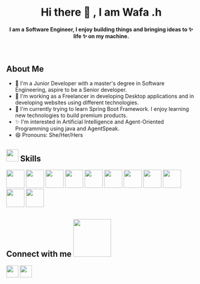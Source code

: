 <h1 align="center">Hi there 👋 , I am Wafa .h </h1>
<h4 align="center">I am a Software Engineer, I enjoy building things and bringing ideas to ✨ life ✨ on my machine.</h4>
<br>



<h2> About Me </h2>


- 🌟 I'm a Junior Developer with a master's degree in Software Engineering, aspire to be a Senior developer.
- 🔭  I'm working as a Freelancer in developing Desktop applications and in developing websites using different technologies.
- 🌱 I'm currently trying to learn Spring Boot Framework. I enjoy learning new technologies to build premium products.
- ✨ I'm interested in Artificial Intelligence and Agent-Oriented Programming using java and AgentSpeak.
- 😄 Pronouns: She/Her/Hers
<!-- - ⚡ Fun fact: ... -->
<!-- - 👯   I’m looking to collaborate on ... -->
<!-- - 📫   How to reach me: ... -->


<h2>   <img src = "https://media2.giphy.com/media/QssGEmpkyEOhBCb7e1/giphy.gif?cid=ecf05e47a0n3gi1bfqntqmob8g9aid1oyj2wr3ds3mg700bl&rid=giphy.gif" width = 32px> 
Skills </h2>
<div>
<img width ='48px' src ='https://raw.githubusercontent.com/rahulbanerjee26/githubAboutMeGenerator/main/icons/github.svg'>
<img width ='48px' src ='https://raw.githubusercontent.com/rahulbanerjee26/githubAboutMeGenerator/main/icons/java.svg'>
<img width ='48px' src ='https://raw.githubusercontent.com/rahulbanerjee26/githubAboutMeGenerator/main/icons/javascript.svg'>
<img width ='48px' src ='https://raw.githubusercontent.com/rahulbanerjee26/githubAboutMeGenerator/main/icons/css.svg'>
<img width ='48px' src ='https://raw.githubusercontent.com/rahulbanerjee26/githubAboutMeGenerator/main/icons/html.svg'>
<img width ='48px' src ='https://raw.githubusercontent.com/rahulbanerjee26/githubAboutMeGenerator/main/icons/php.svg'>
<img width ='48px' src ='https://raw.githubusercontent.com/rahulbanerjee26/githubAboutMeGenerator/main/icons/mysql.svg'>
<img width ='48px' src ='https://raw.githubusercontent.com/rahulbanerjee26/githubAboutMeGenerator/main/icons/angularjs.svg'>
<img width ='48px' src ='https://raw.githubusercontent.com/rahulbanerjee26/githubAboutMeGenerator/main/icons/csharp.svg'>
<img width ='48px' src ='https://raw.githubusercontent.com/rahulbanerjee26/githubAboutMeGenerator/main/icons/bootstrap.svg'>
<img width ='48px' src ='https://raw.githubusercontent.com/rahulbanerjee26/githubAboutMeGenerator/main/icons/firebase.svg'>
</div>

<h2> Connect with me <img src='https://raw.githubusercontent.com/ShahriarShafin/ShahriarShafin/main/Assets/handshake.gif' width="100px"> </h2>
<div>
<a href = 'https://www.linkedin.com/in/wafa-h'> <img width = '32px' src="https://raw.githubusercontent.com/rahulbanerjee26/githubAboutMeGenerator/main/icons/linked-in-alt.svg"/></a> 
<a href = 'https://github.com/wafa-code'> <img width = '32px' src="https://raw.githubusercontent.com/rahulbanerjee26/githubAboutMeGenerator/main/icons/github.svg"/></a> 
</div>  
